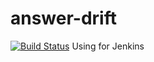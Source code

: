 # answer-drift
[![Build Status](http://jenkins.masalitin.info/buildStatus/icon?job=test-ci&build=3)](http://jenkins.masalitin.info/job/test-ci/8/)
Using for Jenkins
